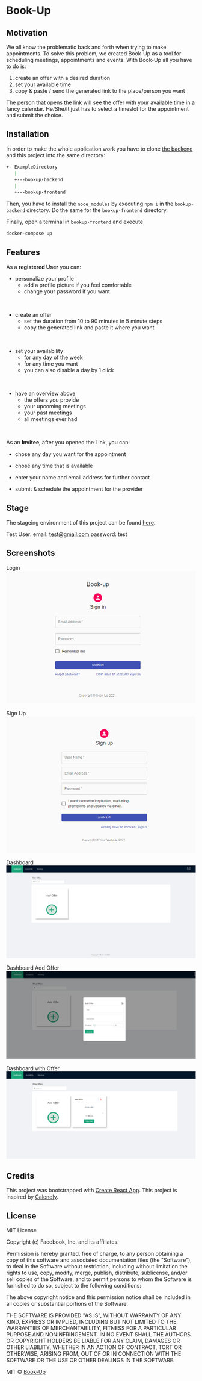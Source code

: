 # Book-Up 

## Motivation 
We all know the problematic back and forth when trying to make appointments.
To solve this problem, we created Book-Up as a tool for scheduling meetings, appointments and events. 
With Book-Up all you have to do is:
1. create an offer with a desired duration
2. set your available time
3. copy & paste / send the generated link to the place/person you want

The person that opens the link will see the offer with your available time in a fancy calendar. He/She/It just has to select a timeslot for the appointment and submit the choice. 


## Installation 

In order to make the whole application work you have to clone [the backend](https://code.fbi.h-da.de/bookup/bookup-backend.git) and this project into the same directory:
```bash
+--ExampleDirectory
   |
   +---bookup-backend
   |
   +---bookup-frontend
```
Then, you have to install the `node_modules` by executing `npm i` in the `bookup-backend` directory.
Do the same for the `bookup-frontend` directory.

Finally, open a terminal in `bookup-frontend` and execute 
```bash 
docker-compose up
```

## Features

As a **registered User** you can:

* personalize your profile
    * add a profile picture 
    if you feel comfortable
    * change your password if you want
<br>

* create an offer
    * set the duration from 10 to 90 minutes 
    in 5 minute steps
    * copy the generated link and paste it 
    where you want
<br>

* set your availability
    * for any day of the week
    * for any time you want
    * you can also disable a day by 1 click
<br>

* have an overview above
    * the offers you provide
    * your upcoming meetings
    * your past meetings
    * all meetings ever had
<br>

As an **Invitee**, after you opened the Link, you can: 

* chose any day you want for the appointment

* chose any time that is available

* enter your name and email address for further contact

* submit & schedule the appointment for the provider 

## Stage

The stageing environment of this project can be found [here](http://bookup.bando.dev/).

Test User:
email: test@gmail.com
password: test

## Screenshots

Login
![alt](images/Login.PNG)

Sign Up
![alt](images/SignUp.PNG)

Dashboard
![alt](images/Dashboard.PNG)

Dashboard Add Offer
![alt](images/DashboardAddOffer.PNG)

Dashboard with Offer
![alt](images/DashboardOffer.PNG)

## Credits
This project was bootstrapped with [Create React App](https://github.com/facebook/create-react-app).
This project is inspired by [Calendly](https://calendly.com/de).

## License
MIT License

Copyright (c) Facebook, Inc. and its affiliates.

Permission is hereby granted, free of charge, to any person obtaining a copy
of this software and associated documentation files (the "Software"), to deal
in the Software without restriction, including without limitation the rights
to use, copy, modify, merge, publish, distribute, sublicense, and/or sell
copies of the Software, and to permit persons to whom the Software is
furnished to do so, subject to the following conditions:

The above copyright notice and this permission notice shall be included in all
copies or substantial portions of the Software.

THE SOFTWARE IS PROVIDED "AS IS", WITHOUT WARRANTY OF ANY KIND, EXPRESS OR
IMPLIED, INCLUDING BUT NOT LIMITED TO THE WARRANTIES OF MERCHANTABILITY,
FITNESS FOR A PARTICULAR PURPOSE AND NONINFRINGEMENT. IN NO EVENT SHALL THE
AUTHORS OR COPYRIGHT HOLDERS BE LIABLE FOR ANY CLAIM, DAMAGES OR OTHER
LIABILITY, WHETHER IN AN ACTION OF CONTRACT, TORT OR OTHERWISE, ARISING FROM,
OUT OF OR IN CONNECTION WITH THE SOFTWARE OR THE USE OR OTHER DEALINGS IN THE
SOFTWARE.

MIT © [Book-Up]()
